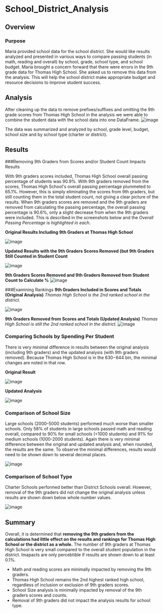 # School_District_Analysis

## Overview

### Purpose
Maria provided school data for the school district. She would like results analyzed and presented in various ways to compare passing students (in math, reading and overall) by school, grade, school type, and school budget. Maria brought a concern forward that there were errors in the 9th grade data for Thomas High School. She asked us to remove this data from the analysis. This will help the school district make appropriate budget and resource decisions to improve student success.


## Analysis

After cleaning up the data to remove prefixes/suffixes and omitting the 9th grade scores from Thomas High School in the analysis we were able to combine the student data with the school data into one DataFrame.
![image](https://user-images.githubusercontent.com/95710184/150044874-7fa3a392-5207-4943-b8f4-105feac76cf6.png)

The data was summarized and analyzed by school, grade level, budget, school size and by school type (charter or district). 

## Results

###Removing 9th Graders from Scores and/or Student Count Impacts Results

With 9th graders scores included, Thomas High School overall passing percentage of students was 90.9%. With 9th graders removed from the scores, Thomas High School's overall passing percentage plummeted to 65.1%.  However, this is simply eliminating the scores from 9th graders, but still counting them in the total student count, not giving a clear picture of the results. When 9th graders scores are removed and the 9th graders are removed from calculating the passing percentage, the overall passing percentage is 90.6%, only a slight decrease from when the 9th graders were included. This is described in the screenshots below and the *Overall Passing Percentage is highlighted in each*.

**Original Results Including 9th Graders at Thomas High School**

![image](https://user-images.githubusercontent.com/95710184/150188609-4aa6374b-9ead-47ab-809b-59195aff99fe.png)

**Updated Results with the 9th Graders Scores Removed (but 9th Graders Still Counted in Student Count**

![image](https://user-images.githubusercontent.com/95710184/150136315-1e1dbd6a-6e88-4574-b3c0-a5d43ba1025d.png)

**9th Graders Scores Removed and 9th Graders Removed from Student Count to Calculate %**
![image](https://user-images.githubusercontent.com/95710184/150188259-6f8c4eab-6a54-45cb-b7e8-03d98ebeae95.png)

###Examining Rankings 
**9th Graders Included in Scores and Totals (Original Analysis)**
*Thomas High School is the 2nd ranked school in the district.*

![image](https://user-images.githubusercontent.com/95710184/150187060-9c76b12a-6b9f-4b42-8517-6a6806e3017a.png)


**9th Graders Removed from Scores and Totals (Updated Analysis)**
*Thomas High School is still the 2nd ranked school in the district.*
![image](https://user-images.githubusercontent.com/95710184/150183473-9190321a-dca0-4af1-9234-699ba3b4b3bf.png)

### Comparing Schools by Spending Per Student
There is very minimal difference in results between the original analysis (including 9th graders) and the updated analysis (with 9th graders removed). Because Thomas High School is in the $630-$644 bin, the minimal changes are noted in that row.

**Original Result**

![image](https://user-images.githubusercontent.com/95710184/150191978-79e6e280-9bbc-4d8e-99e7-8928f367589b.png)

**Updated Analysis**

![image](https://user-images.githubusercontent.com/95710184/150192183-a684fb38-c010-448d-8f4d-a97109a1058e.png)


### Comparison of School Size
Large schools (2000-5000 students) performed much worse than smaller schools. Only 58% of students in large schools passed math and reading overall, compared to 90% for small schools (<1000 students) and 91% for medium schools (1000-2000 students). Again there is very minimal difference between the original and updated analysis and, when rounded, the results are the same. To observe the minimal differences, results would need to be shown down to several decimal places.

![image](https://user-images.githubusercontent.com/95710184/150048818-ced0ac09-d880-42a3-85d5-342a918bbbe6.png)

### Comparison of School Type
Charter Schools performed better than District Schools overall. However, removal of the 9th graders did not change the original analysis unless results are shown down below whole number values.

![image](https://user-images.githubusercontent.com/95710184/150048420-5d104b08-4913-4e08-af2f-e042a11dc26b.png)


## Summary
Overall, it is determined that **removing the 9th graders from the calculations had little effect on the results and rankings for Thomas High School or the district as a whole.** The number of 9th graders at Thomas High School is very small compared to the overall student population in the district. Imapacts are only percebtible if results are shown down to at least 0.1%.

- Math and reading scores are minimally impacted by removing the 9th graders. 
- Thomas High School remains the 2nd highest ranked high school, regardless of inclusion or exclusion of 9th graders scores.
- School Size analysis is minimally impacted by removal of the 9th graders scores and counts.
- Removal of 9th graders did not impact the analysis results for school type.
